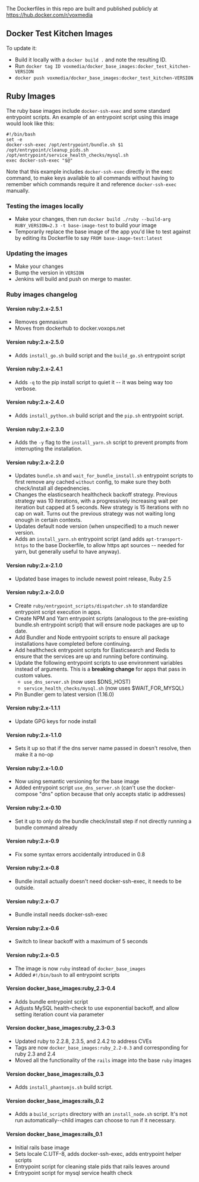 The Dockerfiles in this repo are built and published publicly at https://hub.docker.com/r/voxmedia

## Docker Test Kitchen Images

To update it:

- Build it locally with a `docker build .` and note the resulting ID.
- Run `docker tag ID voxmedia/docker_base_images:docker_test_kitchen-VERSION`
- `docker push voxmedia/docker_base_images:docker_test_kitchen-VERSION`

## Ruby Images

The ruby base images include `docker-ssh-exec` and some standard entrypoint scripts. An example of an entrypoint script
using this image would look like this:

    #!/bin/bash
    set -e
    docker-ssh-exec /opt/entrypoint/bundle.sh $1
    /opt/entrypoint/cleanup_pids.sh
    /opt/entrypoint/service_health_checks/mysql.sh
    exec docker-ssh-exec "$@"

Note that this example includes `docker-ssh-exec` directly in the exec command, to make keys available to all commands without having to remember which commands require it and reference `docker-ssh-exec` manually.

### Testing the images locally

- Make your changes, then run `docker build ./ruby --build-arg RUBY_VERSION=2.3 -t base-image-test` to build your image
- Temporarily replace the base image of the app you'd like to test against by editing its Dockerfile to say `FROM base-image-test:latest`

### Updating the images

- Make your changes
- Bump the version in `VERSION`
- Jenkins will build and push on merge to master.

### Ruby images changelog

#### Version ruby:2.x-2.5.1

* Removes gemnasium
* Moves from dockerhub to docker.voxops.net

#### Version ruby:2.x-2.5.0

* Adds `install_go.sh` build script and the `build_go.sh` entrypoint script

#### Version ruby:2.x-2.4.1

* Adds `-q` to the pip install script to quiet it -- it was being way too verbose.

#### Version ruby:2.x-2.4.0

* Adds `install_python.sh` build script and the `pip.sh` entrypoint script.

#### Version ruby:2.x-2.3.0

* Adds the `-y` flag to the `install_yarn.sh` script to prevent prompts from interrupting the installation.

#### Version ruby:2.x-2.2.0

* Updates `bundle.sh` and `wait_for_bundle_install.sh` entrypoint scripts to first remove any cached `without` config, to make sure they both check/install all depednencies.
* Changes the elasticsearch healthcheck backoff strategy. Previous strategy was 10 iterations, with a progressively increasing wait per iteration but capped at 5 seconds. New strategy is 15 iterations with no cap on wait. Turns out the previous strategy was not waiting long enough in certain contexts.
* Updates default node version (when unspecified) to a much newer version.
* Adds an `install_yarn.sh` entrypoint script (and adds `apt-transport-https` to the base Dockerfile, to allow https apt sources -- needed for yarn, but generally useful to have anyway).

#### Version ruby:2.x-2.1.0

* Updated base images to include newest point release, Ruby 2.5

#### Version ruby:2.x-2.0.0

* Create `ruby/entrypoint_scripts/dispatcher.sh` to standardize entrypoint script execution in apps.
* Create NPM and Yarn entrypoint scripts (analogous to the pre-existing bundle.sh entrypoint script) that will ensure node packages are up to date.
* Add Bundler and Node entrypoint scripts to ensure all package installations have completed before continuing.
* Add healthcheck entrypoint scripts for Elasticsearch and Redis to ensure that the services are up and running before continuing.
* Update the following entrypoint scripts to use environment variables instead of arguments. This is a **breaking change** for apps that pass in custom values.
  * `use_dns_server.sh` (now uses $DNS_HOST)
  * `service_health_checks/mysql.sh` (now uses $WAIT_FOR_MYSQL)
* Pin Bundler gem to latest version (1.16.0)

#### Version ruby:2.x-1.1.1

* Update GPG keys for node install

#### Version ruby:2.x-1.1.0

* Sets it up so that if the dns server name passed in doesn't resolve, then make it a no-op

#### Version ruby:2.x-1.0.0

* Now using semantic versioning for the base image
* Added entrypoint script `use_dns_server.sh` (can't use the docker-compose "dns" option because that only accepts static ip addresses)

#### Version ruby:2.x-0.10

* Set it up to only do the bundle check/install step if not directly running a bundle command already

#### Version ruby:2.x-0.9

* Fix some syntax errors accidentally introduced in 0.8

#### Version ruby:2.x-0.8

* Bundle install actually doesn't need docker-ssh-exec, it needs to be outside.

#### Version ruby:2.x-0.7

* Bundle install needs docker-ssh-exec

#### Version ruby:2.x-0.6

* Switch to linear backoff with a maximum of 5 seconds

#### Version ruby:2.x-0.5

* The image is now `ruby` instead of `docker_base_images`
* Added `#!/bin/bash` to all entrypoint scripts

#### Version docker_base_images:ruby_2.3-0.4

* Adds bundle entrypoint script
* Adjusts MySQL health-check to use exponential backoff, and allow setting iteration count via parameter

#### Version docker_base_images:ruby_2.3-0.3

* Updated ruby to 2.2.8, 2.3.5, and 2.4.2 to address CVEs
* Tags are now  `docker_base_images:ruby_2.2-0.3` and corresponding for ruby 2.3 and 2.4
* Moved all the functionality of the `rails` image into the base `ruby` images

#### Version docker_base_images:rails_0.3

* Adds `install_phantomjs.sh` build script.

#### Version docker_base_images:rails_0.2

* Adds a `build_scripts` directory with an `install_node.sh` script. It's not run automatically--child images can choose to run if it necessary.

#### Version docker_base_images:rails_0.1

* Initial rails base image
* Sets locale C.UTF-8, adds docker-ssh-exec, adds entrypoint helper scripts
* Entrypoint script for cleaning stale pids that rails leaves around
* Entrypoint script for mysql service health check
